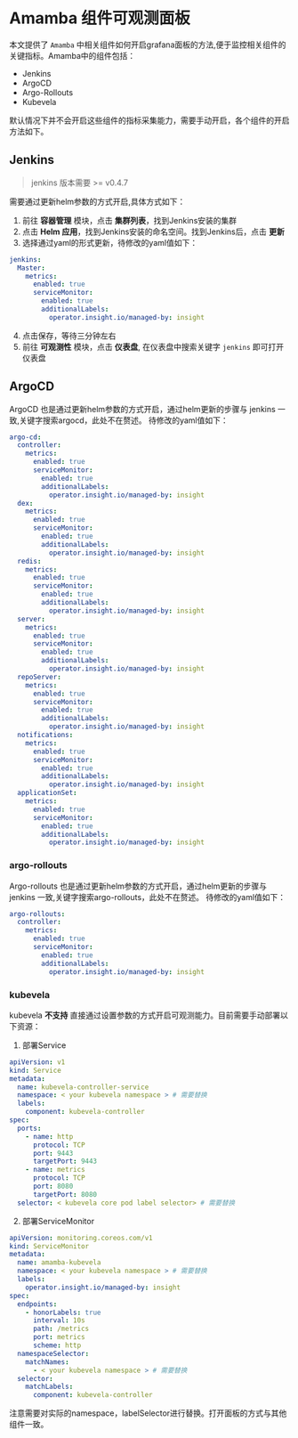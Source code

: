 # Amamba 组件可观测面板

本文提供了 `Amamba` 中相关组件如何开启grafana面板的方法,便于监控相关组件的关键指标。Amamba中的组件包括：

- Jenkins
- ArgoCD
- Argo-Rollouts
- Kubevela

默认情况下并不会开启这些组件的指标采集能力，需要手动开启，各个组件的开启方法如下。

## Jenkins

> jenkins 版本需要 >= v0.4.7

需要通过更新helm参数的方式开启,具体方式如下：

1. 前往 **容器管理** 模块，点击 **集群列表**，找到Jenkins安装的集群
2. 点击 **Helm 应用**，找到Jenkins安装的命名空间。找到Jenkins后，点击 **更新**
3. 选择通过yaml的形式更新，待修改的yaml值如下：

```yaml
jenkins:
  Master:
    metrics:
      enabled: true
      serviceMonitor:
        enabled: true
        additionalLabels:
          operator.insight.io/managed-by: insight
```

4. 点击保存，等待三分钟左右
5. 前往 **可观测性** 模块，点击 **仪表盘**, 在仪表盘中搜索关键字 `jenkins` 即可打开仪表盘

## ArgoCD

ArgoCD 也是通过更新helm参数的方式开启，通过helm更新的步骤与 jenkins 一致,关键字搜索argocd，此处不在赘述。
待修改的yaml值如下：

```yaml
argo-cd:
  controller:
    metrics:
      enabled: true
      serviceMonitor:
        enabled: true
        additionalLabels:
          operator.insight.io/managed-by: insight
  dex:
    metrics:
      enabled: true
      serviceMonitor:
        enabled: true
        additionalLabels:
          operator.insight.io/managed-by: insight
  redis:
    metrics:
      enabled: true
      serviceMonitor:
        enabled: true
        additionalLabels:
          operator.insight.io/managed-by: insight
  server:
    metrics:
      enabled: true
      serviceMonitor:
        enabled: true
        additionalLabels:
          operator.insight.io/managed-by: insight
  repoServer:
    metrics:
      enabled: true
      serviceMonitor:
        enabled: true
        additionalLabels:
          operator.insight.io/managed-by: insight
  notifications:
    metrics:
      enabled: true
      serviceMonitor:
        enabled: true
        additionalLabels:
          operator.insight.io/managed-by: insight
  applicationSet:
    metrics:
      enabled: true
      serviceMonitor:
        enabled: true
        additionalLabels:
          operator.insight.io/managed-by: insight
```

### argo-rollouts

Argo-rollouts 也是通过更新helm参数的方式开启，通过helm更新的步骤与 jenkins 一致,关键字搜索argo-rollouts，此处不在赘述。
待修改的yaml值如下：

```yaml
argo-rollouts:
  controller:
    metrics:
      enabled: true
      serviceMonitor:
        enabled: true
        additionalLabels:
          operator.insight.io/managed-by: insight
```

### kubevela

kubevela **不支持** 直接通过设置参数的方式开启可观测能力。目前需要手动部署以下资源：

1. 部署Service

```yaml
apiVersion: v1
kind: Service
metadata:
  name: kubevela-controller-service
  namespace: < your kubevela namespace > # 需要替换
  labels:
    component: kubevela-controller
spec:
  ports:
    - name: http
      protocol: TCP
      port: 9443
      targetPort: 9443
    - name: metrics
      protocol: TCP
      port: 8080
      targetPort: 8080
  selector: < kubevela core pod label selector> # 需要替换
```

2. 部署ServiceMonitor

```yaml
apiVersion: monitoring.coreos.com/v1
kind: ServiceMonitor
metadata:
  name: amamba-kubevela
  namespace: < your kubevela namespace > # 需要替换
  labels:
    operator.insight.io/managed-by: insight
spec:
  endpoints:
    - honorLabels: true
      interval: 10s
      path: /metrics
      port: metrics
      scheme: http
  namespaceSelector:
    matchNames:
      - < your kubevela namespace > # 需要替换
  selector:
    matchLabels:
      component: kubevela-controller
```

注意需要对实际的namespace，labelSelector进行替换。打开面板的方式与其他组件一致。
